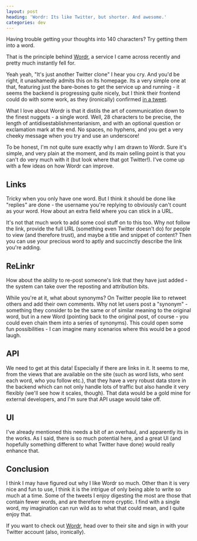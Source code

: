 ```yaml
---
layout: post
heading: 'Wordr: Its like Twitter, but shorter. And awesome.'
categories: dev
---
```


Having trouble getting your thoughts into 140 characters? Try getting them into a word.

That is the principle behind [Wordr](http://web.archive.org/web/20110423183838/http://wordr.org/), a service I came across recently and pretty much instantly fell for.

Yeah yeah, "It's just another Twitter clone" I hear you cry. And you'd be right, it unashamedly admits this on its homepage. Its a very simple one at that, featuring just the bare-bones to get the service up and running - it seems the backend is progressing quite nicely, but I think their frontend could do with some work, as they (ironically) confirmed [in a tweet](http://twitter.com/wordr/status/5449101021).

What I love about Wordr is that it distils the art of communication down to the finest nuggets - a single word. Well, 28 characters to be precise, the length of antidisestablishmentarianism, and with an optional question or exclamation mark at the end. No spaces, no hyphens, and you get a very cheeky message when you try and use an underscore!

<!-- Replace missing image from http://media.chris-alexander.co.uk/wp-content/uploads/2009/11/underscore.jpg -->

To be honest, I'm not quite sure exactly why I am drawn to Wordr. Sure it's simple, and very plain at the moment, and its main selling point is that you can't do very much with it (but look where that got Twitter!). I've come up with a few ideas on how Wordr can improve.

<!-- Replace missing image from http://media.chris-alexander.co.uk/wp-content/uploads/2009/11/wordr.jpg -->

## Links

Tricky when you only have one word. But I think it should be done like "replies" are done - the username you're replying to obviously can't count as your word. How about an extra field where you can stick in a URL.

It's not that much work to add some cool stuff on to this too. Why not follow the link, provide the full URL (something even Twitter doesn't do) for people to view (and therefore trust), and maybe a title and snippet of content? Then you can use your precious word to aptly and succinctly describe the link you're adding.

## ReLinkr

How about the ability to re-post someone's link that they have just added - the system can take over the reposting and attribution bits.

While you're at it, what about synonyms? On Twitter people like to retweet others and add their own comments. Why not let users post a "synonym" - something they consider to be the same or of similar meaning to the original word, but in a new Word (pointing back to the original post, of course - you could even chain them into a series of synonyms). This could open some fun possibilities - I can imagine many scenarios where this would be a good laugh.

## API

We need to get at this data! Especially if there are links in it. It seems to me, from the views that are available on the site (such as word lists, who sent each word, who you follow etc.), that they have a very robust data store in the backend which can not only handle lots of traffic but also handle it very flexibly (we'll see how it scales, though). That data would be a gold mine for external developers, and I'm sure that API usage would take off.

## UI

I've already mentioned this needs a bit of an overhaul, and apparently its in the works. As I said, there is so much potential here, and a great UI (and hopefully something different to what Twitter have done) would really enhance that.

<!-- Replace missing image from http://media.chris-alexander.co.uk/wp-content/uploads/2009/11/words.jpg -->

## Conclusion

I think I may have figured out why I like Wordr so much. Other than it is very nice and fun to use, I think it is the intrigue of only being able to write so much at a time. Some of the tweets I enjoy digesting the most are those that contain fewer words, and are therefore more cryptic. I find with a single word, my imagination can run wild as to what that could mean, and I quite enjoy that.

If you want to check out [Wordr](http://web.archive.org/web/20110423183838/http://wordr.org/), head over to their site and sign in with your Twitter account (also, ironically).
